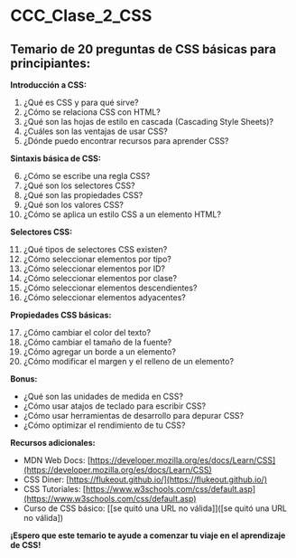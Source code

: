 # CCC_Clase_2_CSS
## Temario de 20 preguntas de CSS básicas para principiantes:

**Introducción a CSS:**

1. ¿Qué es CSS y para qué sirve?
2. ¿Cómo se relaciona CSS con HTML?
3. ¿Qué son las hojas de estilo en cascada (Cascading Style Sheets)?
4. ¿Cuáles son las ventajas de usar CSS?
5. ¿Dónde puedo encontrar recursos para aprender CSS?

**Sintaxis básica de CSS:**

6. ¿Cómo se escribe una regla CSS?
7. ¿Qué son los selectores CSS?
8. ¿Qué son las propiedades CSS?
9. ¿Qué son los valores CSS?
10. ¿Cómo se aplica un estilo CSS a un elemento HTML?

**Selectores CSS:**

11. ¿Qué tipos de selectores CSS existen?
12. ¿Cómo seleccionar elementos por tipo?
13. ¿Cómo seleccionar elementos por ID?
14. ¿Cómo seleccionar elementos por clase?
15. ¿Cómo seleccionar elementos descendientes?
16. ¿Cómo seleccionar elementos adyacentes?

**Propiedades CSS básicas:**

17. ¿Cómo cambiar el color del texto?
18. ¿Cómo cambiar el tamaño de la fuente?
19. ¿Cómo agregar un borde a un elemento?
20. ¿Cómo modificar el margen y el relleno de un elemento?

**Bonus:**

* ¿Qué son las unidades de medida en CSS?
* ¿Cómo usar atajos de teclado para escribir CSS?
* ¿Cómo usar herramientas de desarrollo para depurar CSS?
* ¿Cómo optimizar el rendimiento de tu CSS?

**Recursos adicionales:**

* MDN Web Docs: [https://developer.mozilla.org/es/docs/Learn/CSS](https://developer.mozilla.org/es/docs/Learn/CSS)
* CSS Diner: [https://flukeout.github.io/](https://flukeout.github.io/)
* CSS Tutoriales: [https://www.w3schools.com/css/default.asp](https://www.w3schools.com/css/default.asp)
* Curso de CSS básico: [[se quitó una URL no válida]]([se quitó una URL no válida])

**¡Espero que este temario te ayude a comenzar tu viaje en el aprendizaje de CSS!**

